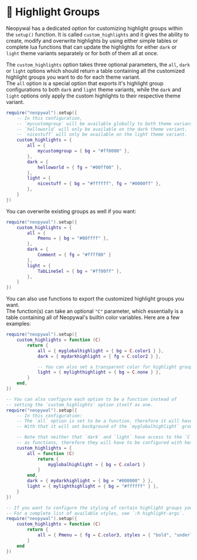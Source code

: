 # 🎨 Highlight Groups

Neopywal has a dedicated option for customizing highlight groups within the `setup()` function. It is called `custom_highlights` and it gives the ability to create, modify and overwrite highlights by using either simple tables or complete lua functions that can update the highlights for either `dark` or `light` theme variants separately or for both of them all at once.

The `custom_highlights` option takes three optional parameters, the `all`, `dark` or `light` options which should return a table containing all the customized highlight groups you want to do for each theme variant.
\
The `all` option is a special option that exports it's highlight group configurations to both `dark` and `light` theme variants, while the `dark` and `light` options only apply the custom highlights to their respective theme variant.

```lua
require("neopywal").setup({
    -- In this configuration,
    -- `mycustomgroup` will be available globally to both theme variants.
    -- `helloworld` will only be available on the dark theme variant.
    -- `nicestuff` will only be available on the light theme variant.
    custom_highlights = {
        all = {
            mycustomgroup = { bg = "#ff0000" },
        },
        dark = {
            helloworld = { fg = "#00ff00" },
        },
        light = {
            nicestuff = { bg = "#ffffff", fg = "#0000ff" },
        },
    }
})
```

You can overwrite existing groups as well if you want:

```lua
require("neopywal").setup({
    custom_highlights = {
        all = {
            Pmenu = { bg = "#00ffff" },
        },
        dark = {
            Comment = { fg = "#ffff00" }
        },
        light = {
            TabLineSel = { bg = "#ff00ff" },
        },
    }
})
```

You can also use functions to export the customized highlight groups you want.
\
The function(s) can take an optional `"C"` parameter, which essentially is a table containing all of Neopywal's builtin color variables.
Here are a few examples:

```lua
require("neopywal").setup({
    custom_highlights = function (C)
        return {
            all = { myglobalhighlight = { bg = C.color1 } },
            dark = { mydarkhighlight = { fg = C.color2 } },

            -- You can also set a transparent color for highlight groups using the `none` color variable.
            light = { mylighthighlight = { bg = C.none } },
        }
    end,
})

-- You can also configure each option to be a function instead of
-- setting the `custom_highlights` option itself as one.
require("neopywal").setup({
    -- In this configuration:
    -- The `all` option is set to be a function, therefore it will have access to Neopywal's builtin color table.
    -- With that it will set background of the `myglobalhighlight` group to be `C.color1` (essentially red in Neopywal's terms).

    -- Note that neither that `dark` and `light` have access to the `C` table as those options haven't been set
    -- as functions, therefore they will have to be configured with hexadecimal values instead.
    custom_highlights = {
        all = function (C)
            return {
                myglobalhighlight = { bg = C.color1 }
            }
        end,
        dark = { mydarkhighlight = { bg = "#000000" } },
        light = { mylighthighlight = { bg = "#ffffff" } },
    }
})

-- If you want to configure the styling of certain highlight groups you can do so using the `styles` table.
-- For a complete list of available styles, see `:h highlight-args`.
require("neopywal").setup({
    custom_highlights = function (C)
        return {
            all = { Pmenu = { fg = C.color3, styles = { "bold", "underline" } } }
        }
    end
})
```
